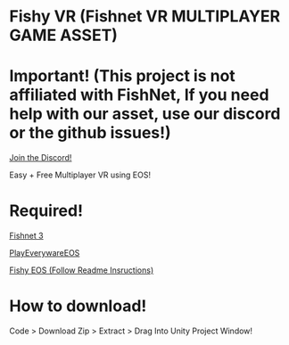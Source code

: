 # Fishy VR (Fishnet VR MULTIPLAYER GAME ASSET)
# Important! (This project is not affiliated with FishNet, If you need help with our asset, use our discord or the github issues!)
[Join the Discord!](https://discord.gg/CMmDnkjrUc)

Easy + Free Multiplayer VR using EOS!

# Required!
[Fishnet 3](https://github.com/FirstGearGames/FishNet/releases/download/3.11.18/FishNetworking.3.11.18R.unitypackage)

[PlayEverywareEOS](https://github.com/EOS-Contrib/eos_plugin_for_unity/releases)

[Fishy EOS (Follow Readme Insructions)](https://github.com/ETdoFresh/FishyEOS)

# How to download!
Code > Download Zip > Extract > Drag Into Unity Project Window!
